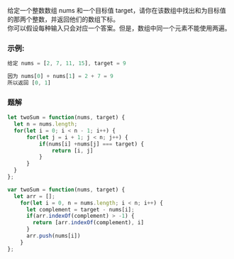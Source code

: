 给定一个整数数组 nums 和一个目标值 target，请你在该数组中找出和为目标值的那两个整数，并返回他们的数组下标。   
你可以假设每种输入只会对应一个答案。但是，数组中同一个元素不能使用两遍。
### 示例:
```js
给定 nums = [2, 7, 11, 15], target = 9

因为 nums[0] + nums[1] = 2 + 7 = 9
所以返回 [0, 1]
```
### 题解
```js
let twoSum = function(nums, target) {
  let n = nums.length;
  for(let i = 0; i < n - 1; i++) {
      for(let j = i + 1; j < n; j++) {
          if(nums[i] +nums[j] === target) {
              return [i, j]
          }
      }
  }
};
```
```js
var twoSum = function(nums, target) {
  let arr = [];
    for(let i = 0, n = nums.length; i < n; i++) {
      let complement = target - nums[i];
      if(arr.indexOf(complement) > -1) {
        return [arr.indexOf(complement), i]
      }
      arr.push(nums[i])
    }
};
```